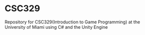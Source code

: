 # CSC329
Repository for CSC329(Introduction to Game Programming) at the University of Miami using C# and the Unity Engine
